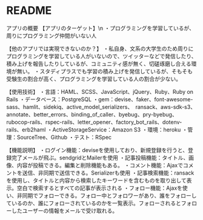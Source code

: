 # README

アプリの概要
【アプリのターゲット】\n
・プログラミングを学習しているが、周りにプログラミング仲間がいない人

【他のアプリでは実現できないのか？】
・私自身、文系の大学生のため周りにプログラミングを学習している人がいないので、ツイッターなどで発信したり、積み上げを報告したりしているが、コミュニティ感が無く、切磋琢磨し合える環境が無い。
・スタディプラスでも学習の積み上げを発信しているが、そもそも受験生の割合が高く、プログラミングを学習している人の割合が少ない。

【使用技術】
・言語：HAML、SCSS、JavaScript、jQuery、Ruby、Ruby on Rails
・データベース：PostgreSQL
・gem：devise、faker、font-awesome-sass、hamlit、sidekiq、active_model_serializers、　ransack、aws-sdk-s3、annotate、better_errors、binding_of_caller、byebug、pry-byebug、rubocop-rails、rspec-rails、letter_opener、factory_bot_rails、dotenv-rails、erb2haml
・ActiveStorageService：Amazon S3
・環境：heroku
・管理：SourceTree、Github
・テスト：RSpec

【機能説明】
・ログイン機能：deviseを使用しており、新規登録を行うと、登録完了メールが飛ぶ。sendgridとMailerを使用
・記事投稿機能：タイトル、画像、内容が投稿できる。編集と削除機能もある。
・コメント機能：Ajaxでコメントを送信、非同期で送信できる。Serializerも使用
・記事検索機能：ransackを使用し、タイトルと内容から検索したキーワードを含むものを取り出して表示。空白で検索するとすべての記事が表示される
・フォロー機能：Ajaxを使い、非同期でフォローできる。フォロー中とフォロワーがあり、誰をフォローしているのか、誰にフォローされているのかを一覧表示。フォローされるとフォローしたユーザーの情報をメールで受け取れる。

